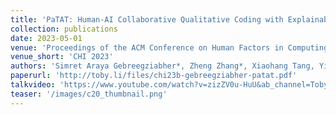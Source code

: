 ```yaml
---
title: 'PaTAT: Human-AI Collaborative Qualitative Coding with Explainable Interactive Rule Synthesis'
collection: publications
date: 2023-05-01
venue: 'Proceedings of the ACM Conference on Human Factors in Computing Systems (CHI 2023)'
venue_short: 'CHI 2023'
authors: 'Simret Araya Gebreegziabher*, Zheng Zhang*, Xiaohang Tang, Yihao Meng, Elena Glassman, and <b>Toby Jia-Jun Li</b>'
paperurl: 'http://toby.li/files/chi23b-gebreegziabher-patat.pdf'
talkvideo: 'https://www.youtube.com/watch?v=zizZV0u-HuU&ab_channel=TobyLi'
teaser: '/images/c20_thumbnail.png'
---
```

